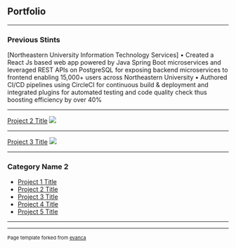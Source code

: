 ## Portfolio

---

### Previous Stints

[Northeastern University Information Technology Services]
• Created a React Js based web app powered by Java Spring Boot microservices and leveraged REST APIs on PostgreSQL for exposing backend microservices to frontend enabling 15,000+ users across Northeastern University
• Authored CI/CD pipelines using CircleCI for continuous build & deployment and integrated plugins for automated testing and code quality check thus boosting efficiency by over 40%

---
[Project 2 Title](/pdf/sample_presentation.pdf)
<img src="images/dummy_thumbnail.jpg?raw=true"/>

---
[Project 3 Title](http://example.com/)
<img src="images/dummy_thumbnail.jpg?raw=true"/>

---

### Category Name 2

- [Project 1 Title](http://example.com/)
- [Project 2 Title](http://example.com/)
- [Project 3 Title](http://example.com/)
- [Project 4 Title](http://example.com/)
- [Project 5 Title](http://example.com/)

---




---
<p style="font-size:11px">Page template forked from <a href="https://github.com/evanca/quick-portfolio">evanca</a></p>
<!-- Remove above link if you don't want to attibute -->

